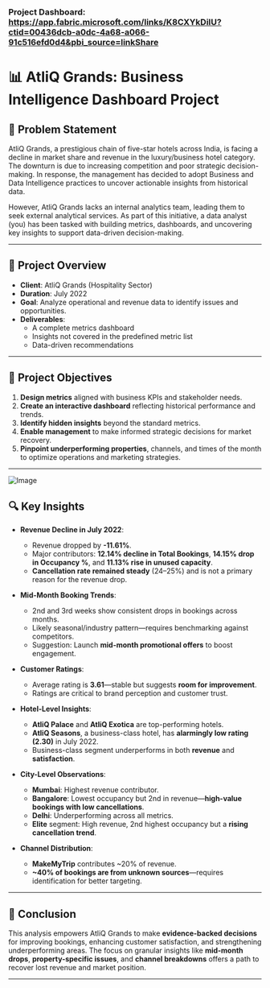 ### Project Dashboard: https://app.fabric.microsoft.com/links/K8CXYkDiIU?ctid=00436dcb-a0dc-4a68-a066-91c516efd0d4&pbi_source=linkShare

# 📊 AtliQ Grands: Business Intelligence Dashboard Project

## 🧩 Problem Statement

AtliQ Grands, a prestigious chain of five-star hotels across India, is facing a decline in market share and revenue in the luxury/business hotel category. The downturn is due to increasing competition and poor strategic decision-making. In response, the management has decided to adopt Business and Data Intelligence practices to uncover actionable insights from historical data.

However, AtliQ Grands lacks an internal analytics team, leading them to seek external analytical services. As part of this initiative, a data analyst (you) has been tasked with building metrics, dashboards, and uncovering key insights to support data-driven decision-making.

---

## 🧭 Project Overview

- **Client**: AtliQ Grands (Hospitality Sector)
- **Duration**: July 2022
- **Goal**: Analyze operational and revenue data to identify issues and opportunities.
- **Deliverables**:
  - A complete metrics dashboard
  - Insights not covered in the predefined metric list
  - Data-driven recommendations

---

## 🎯 Project Objectives

1. **Design metrics** aligned with business KPIs and stakeholder needs.
2. **Create an interactive dashboard** reflecting historical performance and trends.
3. **Identify hidden insights** beyond the standard metrics.
4. **Enable management** to make informed strategic decisions for market recovery.
5. **Pinpoint underperforming properties**, channels, and times of the month to optimize operations and marketing strategies.

---
![Image](https://github.com/user-attachments/assets/2e2821ff-acd1-474c-8979-aad060997ce4)
## 🔍 Key Insights

- **Revenue Decline in July 2022**:  
  - Revenue dropped by **-11.61%**.
  - Major contributors: **12.14% decline in Total Bookings**, **14.15% drop in Occupancy %**, and **11.13% rise in unused capacity**.
  - **Cancellation rate remained steady** (24–25%) and is not a primary reason for the revenue drop.

- **Mid-Month Booking Trends**:
  - 2nd and 3rd weeks show consistent drops in bookings across months.
  - Likely seasonal/industry pattern—requires benchmarking against competitors.
  - Suggestion: Launch **mid-month promotional offers** to boost engagement.

- **Customer Ratings**:
  - Average rating is **3.61**—stable but suggests **room for improvement**.
  - Ratings are critical to brand perception and customer trust.

- **Hotel-Level Insights**:
  - **AtliQ Palace** and **AtliQ Exotica** are top-performing hotels.
  - **AtliQ Seasons**, a business-class hotel, has **alarmingly low rating (2.30)** in July 2022.
  - Business-class segment underperforms in both **revenue** and **satisfaction**.

- **City-Level Observations**:
  - **Mumbai**: Highest revenue contributor.
  - **Bangalore**: Lowest occupancy but 2nd in revenue—**high-value bookings with low cancellations**.
  - **Delhi**: Underperforming across all metrics.
  - **Elite** segment: High revenue, 2nd highest occupancy but a **rising cancellation trend**.

- **Channel Distribution**:
  - **MakeMyTrip** contributes ~20% of revenue.
  - **~40% of bookings are from unknown sources**—requires identification for better targeting.

---

## 📌 Conclusion

This analysis empowers AtliQ Grands to make **evidence-backed decisions** for improving bookings, enhancing customer satisfaction, and strengthening underperforming areas. The focus on granular insights like **mid-month drops**, **property-specific issues**, and **channel breakdowns** offers a path to recover lost revenue and market position.

---
